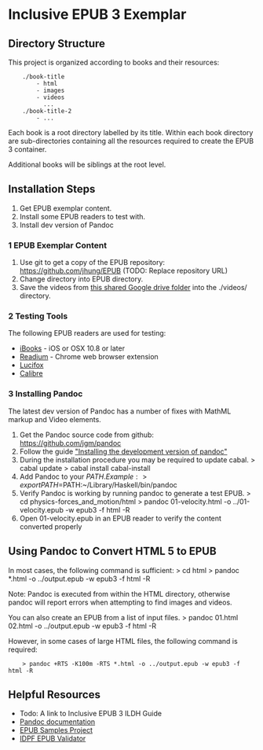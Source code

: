 # Inclusive EPUB 3 Exemplar

## Directory Structure

This project is organized according to books and their resources:

        ./book-title
            - html
            - images
            - videos
              ...
        ./book-title-2
            - ...

Each book is a root directory labelled by its title. Within each book directory are sub-directories containing all the resources required to create the EPUB 3 container.

Additional books will be siblings at the root level.

## Installation Steps
1. Get EPUB exemplar content.
2. Install some EPUB readers to test with.
3. Install dev version of Pandoc

### 1 EPUB Exemplar Content

1. Use git to get a copy of the EPUB repository: https://github.com/jhung/EPUB (TODO: Replace repository URL)
2. Change directory into EPUB directory.
3. Save the videos from [this shared Google drive folder](https://drive.google.com/folderview?id=0BxzmBMhbP3nGTXJENVZOcl9pS0E&usp=sharing) into the ./videos/ directory.

### 2 Testing Tools

The following EPUB readers are used for testing:

- [iBooks](http://www.apple.com/ca/ibooks/) - iOS or OSX 10.8 or later
- [Readium](http://readium.org/) - Chrome web browser extension
- [Lucifox](http://lucidor.org/lucifox/)
- [Calibre](http://calibre-ebook.com/)

### 3 Installing Pandoc

The latest dev version of Pandoc has a number of fixes with MathML markup and Video elements.

1. Get the Pandoc source code from github: https://github.com/jgm/pandoc
2. Follow the guide ["Installing the development version of pandoc"](https://github.com/jgm/pandoc/wiki/Installing-the-development-version-of-pandoc)
3. During the installation procedure you may be required to update cabal.
        > cabal update
        > cabal install cabal-install
3. Add Pandoc to your $PATH. Example:
        > export PATH=$PATH:~/Library/Haskell/bin/pandoc
4. Verify Pandoc is working by running pandoc to generate a test EPUB.
        > cd physics-forces_and_motion/html
        > pandoc 01-velocity.html -o ../01-velocity.epub -w epub3 -f html -R
5. Open 01-velocity.epub in an EPUB reader to verify the content converted properly

## Using Pandoc to Convert HTML 5 to EPUB

In most cases, the following command is sufficient:
        > cd html
        > pandoc *.html -o ../output.epub -w epub3 -f html -R

Note: Pandoc is executed from within the HTML directory, otherwise pandoc will report errors when attempting to find images and videos.

You can also create an EPUB from a list of input files.
        > pandoc 01.html 02.html -o ../output.epub -w epub3 -f html -R

However, in some cases of large HTML files, the following command is required:

        > pandoc +RTS -K100m -RTS *.html -o ../output.epub -w epub3 -f html -R


## Helpful Resources

- Todo: A link to Inclusive EPUB 3 ILDH Guide
- [Pandoc documentation](http://johnmacfarlane.net/pandoc/README.html)
- [EPUB Samples Project](https://code.google.com/p/epub-samples/)
- [IDPF EPUB Validator](http://validator.idpf.org/)
